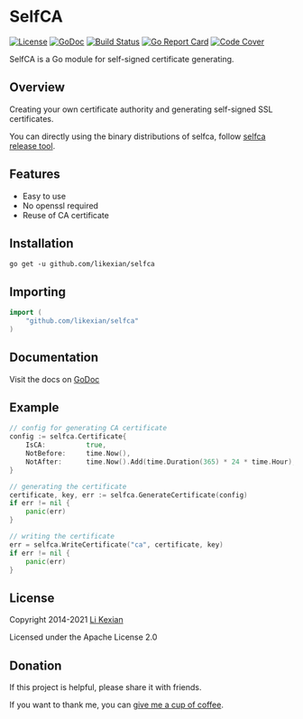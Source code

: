 # SelfCA

[![License](https://img.shields.io/badge/license-Apache%202.0-blue.svg)](LICENSE)
[![GoDoc](https://godoc.org/github.com/likexian/selfca?status.svg)](https://godoc.org/github.com/likexian/selfca)
[![Build Status](https://travis-ci.org/likexian/selfca.svg?branch=master)](https://travis-ci.org/likexian/selfca)
[![Go Report Card](https://goreportcard.com/badge/github.com/likexian/selfca)](https://goreportcard.com/report/github.com/likexian/selfca)
[![Code Cover](https://codecov.io/gh/likexian/selfca/graph/badge.svg)](https://codecov.io/gh/likexian/selfca)

SelfCA is a Go module for self-signed certificate generating.

## Overview

Creating your own certificate authority and generating self-signed SSL certificates.

You can directly using the binary distributions of selfca, follow [selfca release tool](cmd/selfca).

## Features

- Easy to use
- No openssl required
- Reuse of CA certificate

## Installation

```shell
go get -u github.com/likexian/selfca
```

## Importing

```go
import (
    "github.com/likexian/selfca"
)
```

## Documentation

Visit the docs on [GoDoc](https://godoc.org/github.com/likexian/selfca)

## Example

```go
// config for generating CA certificate
config := selfca.Certificate{
    IsCA:          true,
    NotBefore:     time.Now(),
    NotAfter:      time.Now().Add(time.Duration(365) * 24 * time.Hour),
}

// generating the certificate
certificate, key, err := selfca.GenerateCertificate(config)
if err != nil {
    panic(err)
}

// writing the certificate
err = selfca.WriteCertificate("ca", certificate, key)
if err != nil {
    panic(err)
}
```

## License

Copyright 2014-2021 [Li Kexian](https://www.likexian.com/)

Licensed under the Apache License 2.0

## Donation

If this project is helpful, please share it with friends.

If you want to thank me, you can [give me a cup of coffee](https://www.likexian.com/donate/).

